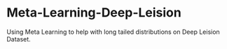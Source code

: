 # Meta-Learning-Deep-Leision
Using Meta Learning to help with long tailed distributions on Deep Leision Dataset. 
